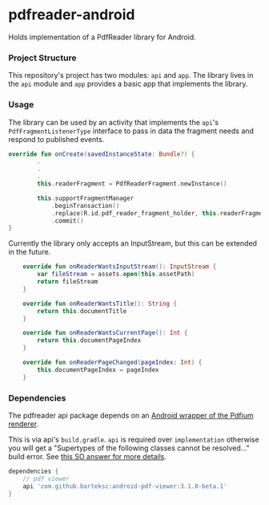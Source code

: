 # pdfreader-android
Holds implementation of a PdfReader library for Android.

### Project Structure

This repository's project has two modules: `api` and `app`. The library lives in the `api` module and `app` provides a basic app that implements the library.

### Usage

The library can be used by an activity that implements the `api`'s `PdfFragmentListenerType` interface to pass in data the fragment needs and respond to published events.

```kotlin
override fun onCreate(savedInstanceState: Bundle?) {
        .
        .
        .
        this.readerFragment = PdfReaderFragment.newInstance()

        this.supportFragmentManager
            .beginTransaction()
            .replace(R.id.pdf_reader_fragment_holder, this.readerFragment, "READER")
            .commit()
}
```

Currently the library only accepts an InputStream, but this can be extended in the future.
```kotlin
    override fun onReaderWantsInputStream(): InputStream {       
        var fileStream = assets.open(this.assetPath)
        return fileStream
    }

    override fun onReaderWantsTitle(): String {
        return this.documentTitle
    }

    override fun onReaderWantsCurrentPage(): Int {
        return this.documentPageIndex
    }

    override fun onReaderPageChanged(pageIndex: Int) {
        this.documentPageIndex = pageIndex
    }
```

### Dependencies

The pdfreader api package depends on an [Android wrapper of the Pdfium renderer](https://github.com/barteksc/AndroidPdfViewer).

This is via api's `build.gradle`. `api` is required over `implementation` otherwise you will get a "Supertypes of the following classes cannot be resolved..." build error. See [this SO answer for more details](https://stackoverflow.com/a/44419574).

```groovy
dependencies {    
    // pdf viewer
    api 'com.github.barteksc:android-pdf-viewer:3.1.0-beta.1'
}
```
